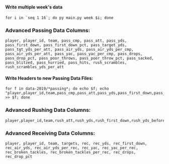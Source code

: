 # 

#### Write multiple week's data
    for i in `seq 1 16`; do py main.py week $i; done



### Advanced Passing Data Columns:
    player, player_id, team, pass_cmp, pass_att, pass_yds, pass_first_down, pass_first_down_pct, pass_target_yds, pass_tgt_yds_per_att, pass_air_yds, pass_air_yds_per_cmp, pass_air_yds_per_att, pass_yac, pass_yac_per_cmp, pass_drops, pass_drop_pct, pass_poor_throws, pass_poor_throw_pct, pass_sacked, pass_blitzed, pass_hurried, pass_hits, rush_scrambles, rush_scrambles_yds_per_att

#### Write Headers to new Passing Data Files:
    for f in data-2019/*passing*; do echo $f; echo "player,player_id,team,pass_cmp,pass_att,pass_yds,pass_first_down,pass_first_down_pct,pass_target_yds,pass_tgt_yds_per_att,pass_air_yds,pass_air_yds_per_cmp,pass_air_yds_per_att,pass_yac,pass_yac_per_cmp,pass_drops,pass_drop_pct,pass_poor_throws,pass_poor_throw_pct,pass_sacked,pass_blitzed,pass_hurried,pass_hits,rush_scrambles,rush_scrambles_yds_per_att" >> $f; done


### Advanced Rushing Data Columns:
    player,player_id,team,rush_att,rush_yds,rush_first_down,rush_yds_before_contact,rush_yds_bc_per_rush,rush_yac,rush_yac_per_rush,rush_broken_tackles,rush_broken_tackles_per_rush

### Advanced Receiving Data Columns:
    player, player_id, team, targets, rec, rec_yds, rec_first_down, rec_air_yds, rec_air_yds_per_rec, rec_yac, rec_yac_per_rec, rec_broken_tackles, rec_broken_tackles_per_rec, rec_drops, rec_drop_pct

